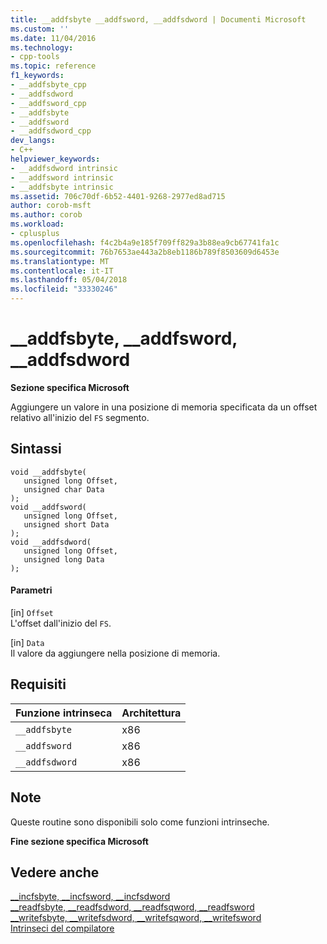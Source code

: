 ```yaml
---
title: __addfsbyte __addfsword, __addfsdword | Documenti Microsoft
ms.custom: ''
ms.date: 11/04/2016
ms.technology:
- cpp-tools
ms.topic: reference
f1_keywords:
- __addfsbyte_cpp
- __addfsdword
- __addfsword_cpp
- __addfsbyte
- __addfsword
- __addfsdword_cpp
dev_langs:
- C++
helpviewer_keywords:
- __addfsdword intrinsic
- __addfsword intrinsic
- __addfsbyte intrinsic
ms.assetid: 706c70df-6b52-4401-9268-2977ed8ad715
author: corob-msft
ms.author: corob
ms.workload:
- cplusplus
ms.openlocfilehash: f4c2b4a9e185f709ff829a3b88ea9cb67741fa1c
ms.sourcegitcommit: 76b7653ae443a2b8eb1186b789f8503609d6453e
ms.translationtype: MT
ms.contentlocale: it-IT
ms.lasthandoff: 05/04/2018
ms.locfileid: "33330246"
---
```

# <a name="addfsbyte-addfsword-addfsdword"></a>__addfsbyte, __addfsword, __addfsdword
**Sezione specifica Microsoft**  
  
 Aggiungere un valore in una posizione di memoria specificata da un offset relativo all'inizio del `FS` segmento.  
  
## <a name="syntax"></a>Sintassi  
  
```  
void __addfsbyte(   
   unsigned long Offset,   
   unsigned char Data   
);  
void __addfsword(   
   unsigned long Offset,   
   unsigned short Data   
);  
void __addfsdword(   
   unsigned long Offset,   
   unsigned long Data   
);  
```  
  
#### <a name="parameters"></a>Parametri  
 [in] `Offset`  
 L'offset dall'inizio del `FS`.  
  
 [in] `Data`  
 Il valore da aggiungere nella posizione di memoria.  
  
## <a name="requirements"></a>Requisiti  
  
|Funzione intrinseca|Architettura|  
|---------------|------------------|  
|`__addfsbyte`|x86|  
|`__addfsword`|x86|  
|`__addfsdword`|x86|  
  
## <a name="remarks"></a>Note  
 Queste routine sono disponibili solo come funzioni intrinseche.  
  
**Fine sezione specifica Microsoft**  
  
## <a name="see-also"></a>Vedere anche  
 [__incfsbyte, \__incfsword, \__incfsdword](../intrinsics/incfsbyte-incfsword-incfsdword.md)   
 [__readfsbyte, \__readfsdword, \__readfsqword, \__readfsword](../intrinsics/readfsbyte-readfsdword-readfsqword-readfsword.md)   
 [__writefsbyte, \__writefsdword, \__writefsqword, \__writefsword](../intrinsics/writefsbyte-writefsdword-writefsqword-writefsword.md)   
 [Intrinseci del compilatore](../intrinsics/compiler-intrinsics.md)